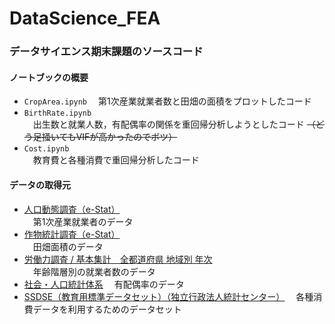 # DataScience_FEA
 
### データサイエンス期末課題のソースコード

#### ノートブックの概要
- `CropArea.ipynb`
　第1次産業就業者数と田畑の面積をプロットしたコード
- `BirthRate.ipynb`  
　出生数と就業人数，有配偶率の関係を重回帰分析しようとしたコード  ~~（どう足掻いてもVIFが高かったのでボツ）~~
- `Cost.ipynb`  
　教育費と各種消費で重回帰分析したコード

#### データの取得元
- [人口動態調査（e-Stat）](https://www.e-stat.go.jp/stat-search/files?page=1&layout=datalist&toukei=00450011&tstat=000001028897&cycle=8&tclass1=000001053122&tclass2=000001053130&result_page=1&tclass3val=0&metadata=1&data=1)  
　第1次産業就業者のデータ
- [作物統計調査（e-Stat）](https://www.e-stat.go.jp/stat-search/files?page=1&layout=datalist&toukei=00500215&tstat=000001013427&cycle=0&tclass1=000001032270&tclass2=000001034721&tclass3val=0)  
　田畑面積のデータ
- [労働力調査 / 基本集計　全都道府県 地域別 年次](https://www.e-stat.go.jp/stat-search/database?page=1&layout=datalist&stat_infid=000032045605&statdisp_id=0003009700)  
　年齢階層別の就業者数のデータ
- [社会・人口統計体系](https://www.e-stat.go.jp/regional-statistics/ssdsview)
　有配偶率のデータ
- [SSDSE（教育用標準データセット）（独立行政法人統計センター）](https://www.nstac.go.jp/use/literacy/ssdse/)
　各種消費データを利用するためのデータセット

